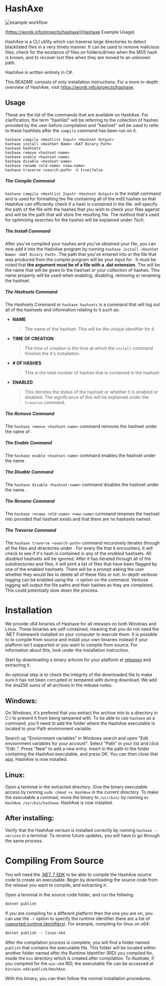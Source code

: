 # HashAxe
![example workflow](https://github.com/github/docs/actions/workflows/main.yml/badge.svg)

[https://wonik.info/projects/hashaxe](Hashaxe Example Usage)

HashAxe is a CLI utility which can traverse large directories to detect blacklisted files in a very timely manner. It can be used to remove malicious files, check for the existance of files on folders/drives when the MD5 hash is known, and to recover lost files when they are moved to an unknown path. 

HashAxe is written entirely in C#.

This README consists of only installation instructions. For a more in-depth overview of HashAxe, visit https://wonik.info/projects/hashaxe.

## Usage
These are the list of the commands that are available on HashAxe. For clarification, the term "hashlist" will be referring to the collection of hashes provided by the user before compilation and "hashset" will be used to refer to these hashlists after the ```compile``` command has been run on it.
```
hashaxe compile <Hashlist Input> <Hashset Output>
hashaxe install <HashSet Name> <DAT Binary Path>
hashaxe hashsets
hashaxe remove <hashset-name>
hashaxe enable <hashset-name>
hashaxe disable <hashset-name>
hashaxe rename <old-name> <new-name>
hashaxe traverse <search-path> -V true|false
```

##### The Compile Command
```hashaxe compile <Hashlist Input> <Hashset Output>``` is the install command and is used for formatting the file containing all of the md5 hashes so that HashAxe can efficiently check if a hash is contained in the file. <Hashlist Input> will specify the path of the file with the hashes that you wish to check your files against and <Hashset Output> will be the path that will store the resulting file. The method that's used for optimizing searches for the hashes will be explained under _Tech_.

##### The Install Command
After you've compiled your hashes and you've obtained your <Hashset Output> file, you can now add it into the HashAxe program by running ```hashaxe install <HashSet Name> <DAT Binary Path>```. The path that you've entered into <Hashset Output> or the file that was produced from the compile program will be your input for <DAT Binary Path>. It must be noted that **the <DAT Binary Path> argument must be of a file with a .dat extension**. The <HashSet Name> will be the name that will be given to the hashset or your collection of hashes. This name property will be used when enabling, disabling, removing or renaming the hashset.

##### The Hashsets Command
The Hashsets Command or ```hashaxe hashsets``` is a command that will log out all of the hashsets and information relating to it such as:

- **NAME**
    > The name of the hashset. This will be the unique identifier for it.
- **TIME OF CREATION**
    > The time of creation is the time at which the ```install``` command finishes the it's installation.
- **# OF HASHES**
    > This is the total number of hashes that is contained in the hashset
- **ENABLED**
    > This denotes the status of the hashset or whether it is enabled or disabled. The significance of this will be explained under the ```traverse``` command.

##### The Remove Command
The ```hashaxe remove <hashset-name>``` command removes the hashset under the name  of <hashset-name>.

##### The Enable Command
The ```hashaxe enable <hashset-name>``` command enables the hashset under the name <hashset-name>.

##### The Disable Command
The ```hashaxe disable <hashset-name>``` command disables the hashset under the name <hashset-name>.

##### The Rename Command
The ```hashaxe rename <old-name> <new-name>``` command renames the hashset <old-name> into <new-name> provided that hashset <old-name> exists and that there are no hashsets named <new-name>.

##### The Traverse Command
The ```hashaxe traverse <search-path>``` command recursively iterates through all the files and directories under <search-path>. For every file that it encounters, it will check to see if it's hash is contained in any of the _enabled_ hashsets. All _disabled_ hashsets will be ignored. After it has iterated through all of the subdirectories and files, it will print a list of files that have been flagged by one of the enabled hashsets. There will be a prompt asking the user whether they would like to delete all of these files or not. In-depth verbose logging can be enabled using the `-V` option on the command. Verbose logging will output the file paths and their hashes as they are completed. This could potentially slow down the process.

# Installation

We provide x64 binaries of Hashaxe for all releases on both Windows and Linux. These binaries are self-contained, meaning that you do not need the .NET Framework installed on your computer to execute them. It is possible to to compile from source and install your own binaries instead if your platform isn't supported or you want to compile from source. For information about this, look under the installation instruction.

Start by downloading a binary arhcive for your platform at [releases](https://github.com/Wonik-Studios/HashAxe/releases) and extracting it.

An optional step is to check the integrity of the downloaded file to make sure it has not been corrupted or tampered with during download. We add the sha256 sums of all archives in the release notes. 

## Windows:

On Windows, it's prefered that you extract the archive into to a directory in C:/ to prevent it from being tampered with. To be able to use `hashaxe` as a command, you'll need to add the folder where the HashAxe executable is located to your Path enviornment variable. 

Search up "Enviornment variables" in Windows search and open "Edit enviornment variables for your account". Select "Path" in your list and click "Edit..". Press "New" to add a new entry. Insert in the path to the folder containing the HashAxe executable, and press OK. You can then close that app, HashAxe is now installed.

## Linux:

Open a terminal in the extracted directory. Give the binary executable access by running `sudo chmod +x HashAxe` in the current directory. To make the executable a commad, move the binary to `/usr/bin/` by running `mv HashAxe /usr/bin/hashaxe`. HashAxe is now installed.
 
## After installing:
 
 Verify that the HashAxe verison is installed correctly by running `hashaxe --version` in a terminal. To receive future updates, you will have to go through the same process.

# Compiling From Source

You will need the [.NET 7 SDK](https://dotnet.microsoft.com/en-us/download/dotnet/7.0) to be able to compile the HashAxe source code to create an executable. Begin by downloading the source code from the release you want to compile, and extracting it.

Open a terminal in the source code folder, and run the follwing:
```sh
dotnet publish
```

If you are compiling for a different platform then the one you are on, you can use the `-r` option to specify the runtime identifier (here are a list of [rupported runtime identifiers](https://learn.microsoft.com/en-us/dotnet/core/rid-catalog)). For example, compiling for linux on x64:
```sh
dotnet publish -r linux-x64
```

After the compilation process is complete, you will find a folder named `publish` that contains the executable file. This folder will be located within another folder named after the Runtime Identifier (RID) you compiled for, inside the `bin` directory which is created after compilation. To illustrate, if you compiled for the `win-x64` RID, the executable file can be accessed at `bin/win-x64/publish/HashAxe`.

With this binary, you can then follow the normal installation procedures.
